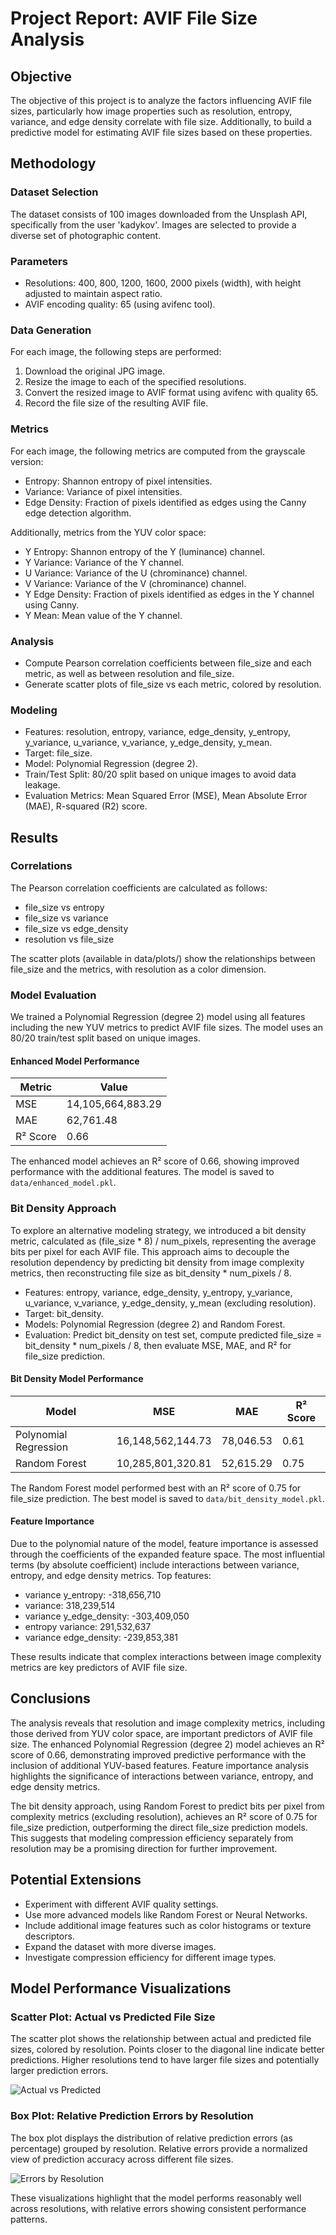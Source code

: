 # Project Report: AVIF File Size Analysis

## Objective

The objective of this project is to analyze the factors influencing AVIF file sizes, particularly how image properties such as resolution, entropy, variance, and edge density correlate with file size. Additionally, to build a predictive model for estimating AVIF file sizes based on these properties.

## Methodology

### Dataset Selection

The dataset consists of 100 images downloaded from the Unsplash API, specifically from the user 'kadykov'. Images are selected to provide a diverse set of photographic content.

### Parameters

- Resolutions: 400, 800, 1200, 1600, 2000 pixels (width), with height adjusted to maintain aspect ratio.
- AVIF encoding quality: 65 (using avifenc tool).

### Data Generation

For each image, the following steps are performed:
1. Download the original JPG image.
2. Resize the image to each of the specified resolutions.
3. Convert the resized image to AVIF format using avifenc with quality 65.
4. Record the file size of the resulting AVIF file.

### Metrics

For each image, the following metrics are computed from the grayscale version:
- Entropy: Shannon entropy of pixel intensities.
- Variance: Variance of pixel intensities.
- Edge Density: Fraction of pixels identified as edges using the Canny edge detection algorithm.

Additionally, metrics from the YUV color space:
- Y Entropy: Shannon entropy of the Y (luminance) channel.
- Y Variance: Variance of the Y channel.
- U Variance: Variance of the U (chrominance) channel.
- V Variance: Variance of the V (chrominance) channel.
- Y Edge Density: Fraction of pixels identified as edges in the Y channel using Canny.
- Y Mean: Mean value of the Y channel.

### Analysis

- Compute Pearson correlation coefficients between file_size and each metric, as well as between resolution and file_size.
- Generate scatter plots of file_size vs each metric, colored by resolution.

### Modeling

- Features: resolution, entropy, variance, edge_density, y_entropy, y_variance, u_variance, v_variance, y_edge_density, y_mean.
- Target: file_size.
- Model: Polynomial Regression (degree 2).
- Train/Test Split: 80/20 split based on unique images to avoid data leakage.
- Evaluation Metrics: Mean Squared Error (MSE), Mean Absolute Error (MAE), R-squared (R2) score.

## Results

### Correlations

The Pearson correlation coefficients are calculated as follows:
- file_size vs entropy
- file_size vs variance
- file_size vs edge_density
- resolution vs file_size

The scatter plots (available in data/plots/) show the relationships between file_size and the metrics, with resolution as a color dimension.

### Model Evaluation

We trained a Polynomial Regression (degree 2) model using all features including the new YUV metrics to predict AVIF file sizes. The model uses an 80/20 train/test split based on unique images.

#### Enhanced Model Performance

| Metric | Value |
|--------|-------|
| MSE    | 14,105,664,883.29 |
| MAE    | 62,761.48 |
| R² Score | 0.66 |

The enhanced model achieves an R² score of 0.66, showing improved performance with the additional features. The model is saved to `data/enhanced_model.pkl`.

### Bit Density Approach

To explore an alternative modeling strategy, we introduced a bit density metric, calculated as (file_size * 8) / num_pixels, representing the average bits per pixel for each AVIF file. This approach aims to decouple the resolution dependency by predicting bit density from image complexity metrics, then reconstructing file size as bit_density * num_pixels / 8.

- Features: entropy, variance, edge_density, y_entropy, y_variance, u_variance, v_variance, y_edge_density, y_mean (excluding resolution).
- Target: bit_density.
- Models: Polynomial Regression (degree 2) and Random Forest.
- Evaluation: Predict bit_density on test set, compute predicted file_size = bit_density * num_pixels / 8, then evaluate MSE, MAE, and R² for file_size prediction.

#### Bit Density Model Performance

| Model | MSE | MAE | R² Score |
|-------|-----|-----|----------|
| Polynomial Regression | 16,148,562,144.73 | 78,046.53 | 0.61 |
| Random Forest | 10,285,801,320.81 | 52,615.29 | 0.75 |

The Random Forest model performed best with an R² score of 0.75 for file_size prediction. The best model is saved to `data/bit_density_model.pkl`.

#### Feature Importance

Due to the polynomial nature of the model, feature importance is assessed through the coefficients of the expanded feature space. The most influential terms (by absolute coefficient) include interactions between variance, entropy, and edge density metrics. Top features:

- variance y_entropy: -318,656,710
- variance: 318,239,514
- variance y_edge_density: -303,409,050
- entropy variance: 291,532,637
- variance edge_density: -239,853,381

These results indicate that complex interactions between image complexity metrics are key predictors of AVIF file size.

## Conclusions

The analysis reveals that resolution and image complexity metrics, including those derived from YUV color space, are important predictors of AVIF file size. The enhanced Polynomial Regression (degree 2) model achieves an R² score of 0.66, demonstrating improved predictive performance with the inclusion of additional YUV-based features. Feature importance analysis highlights the significance of interactions between variance, entropy, and edge density metrics.

The bit density approach, using Random Forest to predict bits per pixel from complexity metrics (excluding resolution), achieves an R² score of 0.75 for file_size prediction, outperforming the direct file_size prediction models. This suggests that modeling compression efficiency separately from resolution may be a promising direction for further improvement.

## Potential Extensions

- Experiment with different AVIF quality settings.
- Use more advanced models like Random Forest or Neural Networks.
- Include additional image features such as color histograms or texture descriptors.
- Expand the dataset with more diverse images.
- Investigate compression efficiency for different image types.

## Model Performance Visualizations

### Scatter Plot: Actual vs Predicted File Size

The scatter plot shows the relationship between actual and predicted file sizes, colored by resolution. Points closer to the diagonal line indicate better predictions. Higher resolutions tend to have larger file sizes and potentially larger prediction errors.

![Actual vs Predicted](data/plots/actual_vs_predicted.png)

### Box Plot: Relative Prediction Errors by Resolution

The box plot displays the distribution of relative prediction errors (as percentage) grouped by resolution. Relative errors provide a normalized view of prediction accuracy across different file sizes.

![Errors by Resolution](data/plots/errors_by_resolution.png)

These visualizations highlight that the model performs reasonably well across resolutions, with relative errors showing consistent performance patterns.
